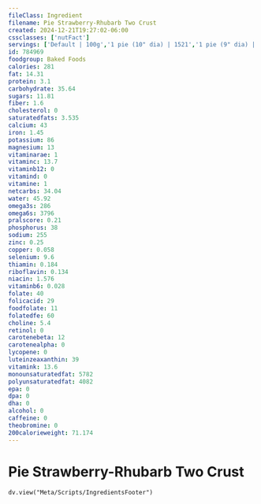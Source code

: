 ```yaml
---
fileClass: Ingredient
filename: Pie Strawberry-Rhubarb Two Crust
created: 2024-12-21T19:27:02-06:00
cssclasses: ['nutFact']
servings: ['Default | 100g','1 pie (10" dia) | 1521','1 pie (9" dia) | 1203','1 pie (8" dia) | 782','1 piece (1/8 of 9" dia) | 150','1 surface inch | 19','1 cup | 186']
id: 784969
foodgroup: Baked Foods
calories: 281
fat: 14.31
protein: 3.1
carbohydrate: 35.64
sugars: 11.81
fiber: 1.6
cholesterol: 0
saturatedfats: 3.535
calcium: 43
iron: 1.45
potassium: 86
magnesium: 13
vitaminarae: 1
vitaminc: 13.7
vitaminb12: 0
vitamind: 0
vitamine: 1
netcarbs: 34.04
water: 45.92
omega3s: 286
omega6s: 3796
pralscore: 0.21
phosphorus: 38
sodium: 255
zinc: 0.25
copper: 0.058
selenium: 9.6
thiamin: 0.184
riboflavin: 0.134
niacin: 1.576
vitaminb6: 0.028
folate: 40
folicacid: 29
foodfolate: 11
folatedfe: 60
choline: 5.4
retinol: 0
carotenebeta: 12
carotenealpha: 0
lycopene: 0
luteinzeaxanthin: 39
vitamink: 13.6
monounsaturatedfat: 5782
polyunsaturatedfat: 4082
epa: 0
dpa: 0
dha: 0
alcohol: 0
caffeine: 0
theobromine: 0
200calorieweight: 71.174
---
```


# Pie Strawberry-Rhubarb Two Crust

```dataviewjs
dv.view("Meta/Scripts/IngredientsFooter")
```